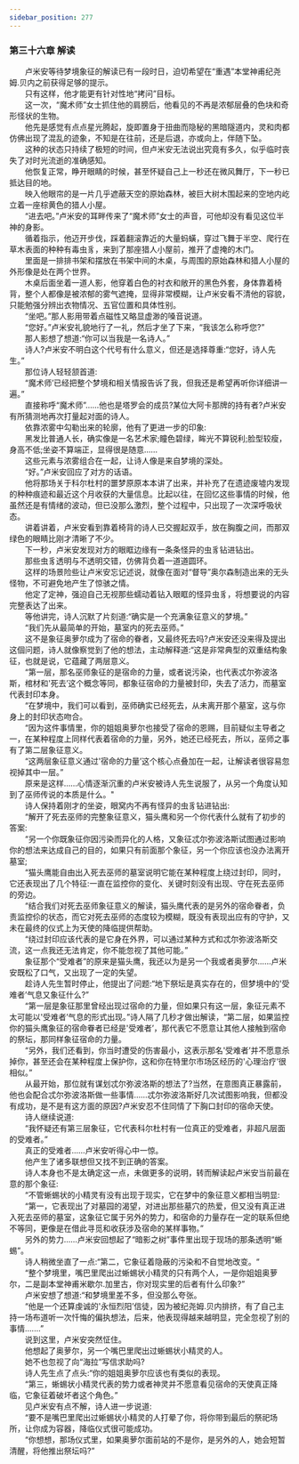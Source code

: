```yaml
---
sidebar_position: 277
---
```

### 第三十六章 解读  


　　卢米安等待梦境象征的解读已有一段时日，迫切希望在“重遇”本堂神甫纪尧姆.贝内之前获得足够的提示。  
　　只有这样，他才能更有针对性地“拷问”目标。  
　　这一次，“魔术师”女士抓住他的肩膀后，他看见的不再是浓郁层叠的色块和奇形怪状的生物。  
　　他先是感觉有点点星光腾起，旋即置身于扭曲而隐秘的黑暗隧道内，灵和肉都仿佛出现了混乱的迹象，不知是在往前，还是后退，亦或向上，伴随下坠。  
　　这种的状态只持续了极短的时间，但卢米安无法说出究竟有多久，似乎临时丧失了对时光流逝的准确感知。  
　　他恢复正常，睁开眼睛的时候，甚至怀疑自己上一秒还在微风舞厅，下一秒已抵达目的地。  
　　映入他眼帘的是一片几乎遮蔽天空的原始森林，被巨大树木围起来的空地内屹立着一座棕黄色的猎人小屋。  
　　“进去吧。”卢米安的耳畔传来了“魔术师”女士的声音，可他却没有看见这位半神的身影。  
　　循着指示，他迈开步伐，踩着翻滚靠近的大量蚂蟥，穿过飞舞于半空、爬行在草木表面的种种有毒虫豸，来到了那座猎人小屋前，推开了虚掩的木门。  
　　里面是一排排书架和摆放在书架中间的木桌，与周围的原始森林和猎人小屋的外形像是处在两个世界。  
　　木桌后面坐着一道人影，他穿着白色的衬衣和敞开的黑色外套，身体靠着椅背，整个人都像是被浓郁的雾气遮掩，显得非常模糊，让卢米安看不清他的容貌，只能勉强分辨出衣物情况、五官位置和具体性别。  
　　“坐吧。”那人影用带着点磁性又略显虚渺的嗓音说道。  
　　“您好。”卢米安礼貌地行了一礼，然后才坐了下来，“我该怎么称呼您?”  
　　那人影想了想道:“你可以当我是一名诗人。”  
　　诗人?卢米安不明白这个代号有什么意义，但还是选择尊重:“您好，诗人先生。”  
　　那位诗人轻轻颔首道:  
　　“魔术师’已经把整个梦境和相关情报告诉了我，但我还是希望再听你详细讲一遍。”  
　　直接称呼“魔术师”……他也是塔罗会的成员?某位大阿卡那牌的持有者?卢米安有所猜测地再次打量起对面的诗人。  
　　依靠浓雾中勾勒出来的轮廓，他有了更进一步的印象:  
　　黑发比普通人长，确实像是一名艺术家;瞳色碧绿，眸光不算锐利;脸型较瘦，身高不低;坐姿不算端正，显得很是随意……  
　　这些元素与浓雾组合在一起，让诗人像是来自梦境的深处。  
　　“好。”卢米安回应了对方的话语。  
　　他将那场关于科尔杜村的噩梦原原本本讲了出来，并补充了在遗迹废墟内发现的种种痕迹和最近这个月收获的大量信息。比起以往，在回忆这些事情的时候，他虽然还是有情绪的波动，但已没那么激烈，整个过程中，只出现了一次深呼吸状态。  
　　讲着讲着，卢米安看到靠着椅背的诗人已交握起双手，放在胸腹之间，而那双绿色的眼睛比刚才清晰了不少。  
　　下一秒，卢米安发现对方的眼眶边缘有一条条怪异的虫豸钻进钻出。  
　　那些虫豸透明与不透明交错，仿佛背负着一道道圆环。  
　　这样的场景险些让卢米安忘记述说，就像在面对“督导”奥尔森制造出来的无头怪物，不可避免地产生了惊骇之情。  
　　他定了定神，强迫自己无视那些蠕动着钻入眼眶的怪异虫豸，将想要说的内容完整表达了出来。  
　　等他讲完，诗人沉默了片刻道:“确实是一个充满象征意义的梦境。”  
　　“我们先从最简单的开始，墓室内的死去巫师。”  
　　这不是象征奥萝尔成为了宿命的眷者，又最终死去吗?卢米安还没来得及提出这個问题，诗人就像察觉到了他的想法，主动解释道:“这是非常典型的双重结构象征，也就是说，它蕴藏了两层意义。  
　　“第一层，那名巫师象征的是宿命的力量，或者说污染，也代表忒尔弥波洛斯，棺材和'死去’这个概念等同，都象征宿命的力量被封印，失去了活力，而墓室代表封印本身。  
　　“在梦境中，我们可以看到，巫师确实已经死去，从未离开那个墓室，这与你身上的封印状态吻合。  
　　“因为这件事情里，你的姐姐奥萝尔也接受了宿命的恩赐，目前疑似主导者之一，在某种程度上同样代表着宿命的力量，另外，她还已经死去，所以，巫师之事有了第二层象征意义。  
　　“这两层象征意义通过'宿命的力量’这个核心点叠加在一起，让解读者很容易忽视掉其中一层。”  
　　原来是这样……心情逐渐沉重的卢米安被诗人先生说服了，从另一个角度认知到了巫师传说的本质是什么。"  
　　诗人保持着刚才的坐姿，眼窝内不再有怪异的虫豸钻进钻出:  
　　“解开了死去巫师的完整象征意义，猫头鹰和另一个你代表什么就有了初步的答案:  
　　“另一个你既象征你因污染而异化的人格，又象征忒尔弥波洛斯试图通过影响你的想法来达成自己的目的，如果只有前面那个象征，另一个你应该也没办法离开墓室;  
　　“猫头鹰能自由出入死去巫师的墓室说明它能在某种程度上绕过封印，同时，它还表现出了几个特征:一直在监控你的变化、关键时刻没有出现、守在死去巫师的旁边。  
　　“结合我们对死去巫师象征意义的解读，猫头鹰代表的是另外的宿命眷者，负责监控伱的状态，而它对死去巫师的态度较为模糊，既没有表现出应有的守护，又未在最终的仪式上为天使的降临提供帮助。  
　　“绕过封印应该代表的是它身在外界，可以通过某种方式和忒尔弥波洛斯交流，这一点我还无法肯定，你不能忽视了其他可能。”  
　　象征那个“受难者”的原来是猫头鹰，我还以为是另一个我或者奥萝尔……卢米安既松了口气，又出现了一定的失望。  
　　趁诗人先生暂时停止，他提出了问题:“地下祭坛是真实存在的，但梦境中的'受难者’气息又象征什么?”  
　　“第一层是象征那里曾经出现过宿命的力量，但如果只有这一层，象征元素不太可能以'受难者’气息的形式出现。”诗人隔了几秒才做出解读，“第二层，如果监控你的猫头鹰象征的宿命眷者已经是'受难者’，那代表它不愿意让其他人接触到宿命的祭坛，那同样象征宿命的力量。  
　　“另外，我们还看到，你当时遭受的伤害最小，这表示那名'受难者’并不愿意杀掉你，甚至还会在某种程度上保护你，这和你在特里尔市场区经历的'心理治疗’很相似。”  
　　从最开始，那位就有谋划忒尔弥波洛斯的想法了?当然，在意图真正暴露前，他也会配合忒尔弥波洛斯做一些事情……忒尔弥波洛斯好几次试图影响我，但都没有成功，是不是有这方面的原因?卢米安忍不住同情了下胸口封印的宿命天使。  
　　诗人继续说道:  
　　“我怀疑还有第三层象征，它代表科尔杜村有一位真正的受难者，非超凡层面的受难者。”  
　　真正的受难者……卢米安听得心中一惊。  
　　他产生了诸多联想但又找不到正确的答案。  
　　诗人本身也不是太确定这一点，未做更多的说明，转而解读起卢米安当前最在意的那个象征:  
　　“不管蜥蜴状的小精灵有没有出现于现实，它在梦中的象征意义都相当明显:  
　　“第一，它表现出了对墓园的渴望，对进出那些墓穴的热爱，但又没有真正进入死去巫师的墓室，这象征它属于另外的势力，和宿命的力量存在一定的联系但绝不等同，更像是在借此寻觅和收获涉及宿命的某样事物。”  
　　另外的势力……卢米安回想起了“暗影之树”事件里出现于现场的那条透明“蜥蜴”。  
　　诗人稍微坐直了一点:“第二，它象征着隐蔽的污染和不自觉地改变。“  
　　“整个梦境里，嘴巴里爬出过蜥蜴状小精灵的只有两个人，一是你姐姐奥萝尔，二是副本堂神甫米歇尔.加里古，你对现实里的后者有什么印象?”  
　　卢米安想了想道:“和梦境里差不多，但没那么夸张。  
　　“他是一个还算虔诚的'永恒烈阳’信徒，因为被纪尧姆.贝内排挤，有了自己主持一场布道听一次忏悔的偏执想法，后来，他表现得越来越明显，完全忽视了别的事情…....”  
　　说到这里，卢米安突然怔住。  
　　他想起了奥萝尔，另一个嘴巴里爬出过蜥蜴状小精灵的人。  
　　她不也忽视了向“海拉”写信求助吗?  
　　诗人先生点了点头:“你的姐姐奥萝尔应该也有类似的表现。  
　　“第三，蜥蜴状小精灵代表的势力或者神灵并不愿意看见宿命的天使真正降临，它象征着破坏者这个角色。”  
　　见卢米安有点不解，诗人进一步说道:  
　　“要不是嘴巴里爬出过蜥蜴状小精灵的人打晕了你，将你带到最后的祭祀场所，让你成为容器，降临仪式很可能成功。  
　　“你想想，那场仪式里，如果奥萝尔面前站的不是你，是另外的人，她会短暂清醒，将他推出祭坛吗?”  
